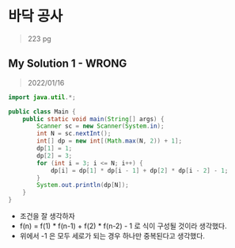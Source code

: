 # 바닥 공사

> 223 pg

## My Solution 1 - WRONG

> 2022/01/16

```java
import java.util.*;

public class Main {
    public static void main(String[] args) {
        Scanner sc = new Scanner(System.in);
        int N = sc.nextInt();
        int[] dp = new int[(Math.max(N, 2)) + 1];
        dp[1] = 1;
        dp[2] = 3;
        for (int i = 3; i <= N; i++) {
            dp[i] = dp[1] * dp[i - 1] + dp[2] * dp[i - 2] - 1;
        }
        System.out.println(dp[N]);
    }
}
```

- 조건을 잘 생각하자
- f(n) = f(1) \* f(n-1) + f(2) \* f(n-2) - 1 로 식이 구성될 것이라 생각했다.
- 위에서 -1 은 모두 세로가 되는 경우 하나만 중복된다고 생각했다.
